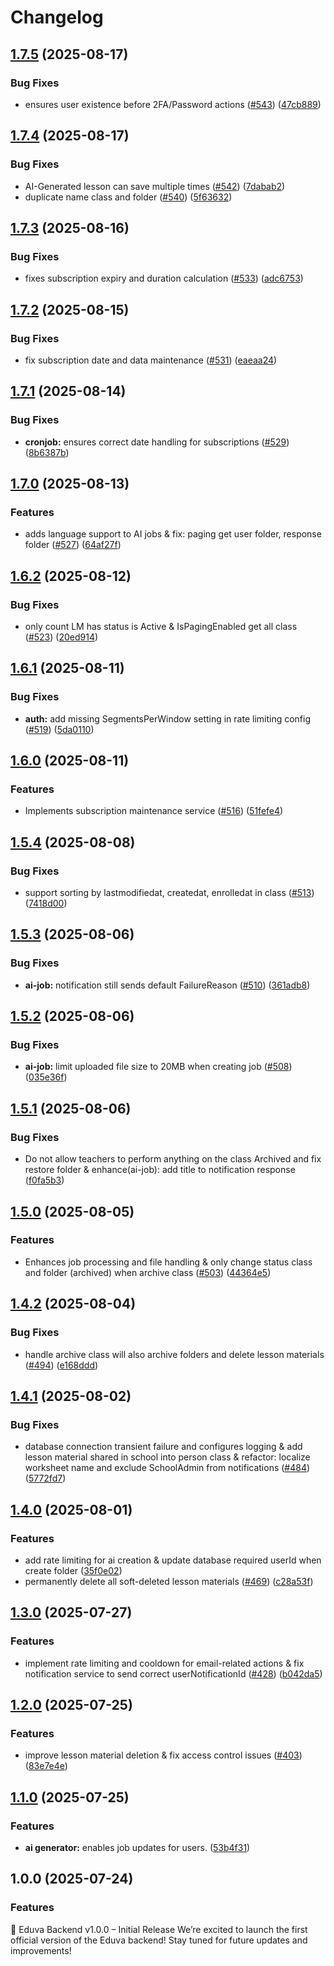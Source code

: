 # Changelog

## [1.7.5](https://github.com/tranduckhuy/eduva-backend/compare/v1.7.4...v1.7.5) (2025-08-17)


### Bug Fixes

* ensures user existence before 2FA/Password actions ([#543](https://github.com/tranduckhuy/eduva-backend/issues/543)) ([47cb889](https://github.com/tranduckhuy/eduva-backend/commit/47cb8897ad7c6aa83a9ba76e03fe410edf9a81c8))

## [1.7.4](https://github.com/tranduckhuy/eduva-backend/compare/v1.7.3...v1.7.4) (2025-08-17)


### Bug Fixes

* AI-Generated lesson can save multiple times ([#542](https://github.com/tranduckhuy/eduva-backend/issues/542)) ([7dabab2](https://github.com/tranduckhuy/eduva-backend/commit/7dabab251ff2f87fc7a5ef2ccfe06e6b48de8a7d))
* duplicate name class and folder  ([#540](https://github.com/tranduckhuy/eduva-backend/issues/540)) ([5f63632](https://github.com/tranduckhuy/eduva-backend/commit/5f63632aa3fba9290854fa50fc9b0e02cea67eb7))

## [1.7.3](https://github.com/tranduckhuy/eduva-backend/compare/v1.7.2...v1.7.3) (2025-08-16)


### Bug Fixes

* fixes subscription expiry and duration calculation ([#533](https://github.com/tranduckhuy/eduva-backend/issues/533)) ([adc6753](https://github.com/tranduckhuy/eduva-backend/commit/adc6753b9356c2222b1f9cc5ad6ecc3c1ebf7e94))

## [1.7.2](https://github.com/tranduckhuy/eduva-backend/compare/v1.7.1...v1.7.2) (2025-08-15)


### Bug Fixes

* fix subscription date and data maintenance ([#531](https://github.com/tranduckhuy/eduva-backend/issues/531)) ([eaeaa24](https://github.com/tranduckhuy/eduva-backend/commit/eaeaa24ab6b17dab17d1903c7a6e496850fcaee9))

## [1.7.1](https://github.com/tranduckhuy/eduva-backend/compare/v1.7.0...v1.7.1) (2025-08-14)


### Bug Fixes

* **cronjob:** ensures correct date handling for subscriptions ([#529](https://github.com/tranduckhuy/eduva-backend/issues/529)) ([8b6387b](https://github.com/tranduckhuy/eduva-backend/commit/8b6387b500473540246026ebcc716f7b83e78cfd))

## [1.7.0](https://github.com/tranduckhuy/eduva-backend/compare/v1.6.2...v1.7.0) (2025-08-13)


### Features

* adds language support to AI jobs & fix: paging get user folder, response folder ([#527](https://github.com/tranduckhuy/eduva-backend/issues/527)) ([64af27f](https://github.com/tranduckhuy/eduva-backend/commit/64af27fd61b470ca024650b803fe9bcd9a0052e4))

## [1.6.2](https://github.com/tranduckhuy/eduva-backend/compare/v1.6.1...v1.6.2) (2025-08-12)


### Bug Fixes

* only count LM has status is Active & IsPagingEnabled get all class ([#523](https://github.com/tranduckhuy/eduva-backend/issues/523)) ([20ed914](https://github.com/tranduckhuy/eduva-backend/commit/20ed9140593e4425aac04b60f30d80e2af3a2380))

## [1.6.1](https://github.com/tranduckhuy/eduva-backend/compare/v1.6.0...v1.6.1) (2025-08-11)


### Bug Fixes

* **auth:** add missing SegmentsPerWindow setting in rate limiting config ([#519](https://github.com/tranduckhuy/eduva-backend/issues/519)) ([5da0110](https://github.com/tranduckhuy/eduva-backend/commit/5da01101413c30d6cf93cb39e32ca45bbd7c44fe))

## [1.6.0](https://github.com/tranduckhuy/eduva-backend/compare/v1.5.4...v1.6.0) (2025-08-11)


### Features

* Implements subscription maintenance service  ([#516](https://github.com/tranduckhuy/eduva-backend/issues/516)) ([51fefe4](https://github.com/tranduckhuy/eduva-backend/commit/51fefe4619c6c30ea2b2f1faa5d26ce118a0d6c7))

## [1.5.4](https://github.com/tranduckhuy/eduva-backend/compare/v1.5.3...v1.5.4) (2025-08-08)


### Bug Fixes

* support sorting by lastmodifiedat, createdat, enrolledat in class ([#513](https://github.com/tranduckhuy/eduva-backend/issues/513)) ([7418d00](https://github.com/tranduckhuy/eduva-backend/commit/7418d002c58e9684a4f373870f251bea64d39f8a))

## [1.5.3](https://github.com/tranduckhuy/eduva-backend/compare/v1.5.2...v1.5.3) (2025-08-06)


### Bug Fixes

* **ai-job:** notification still sends default FailureReason ([#510](https://github.com/tranduckhuy/eduva-backend/issues/510)) ([361adb8](https://github.com/tranduckhuy/eduva-backend/commit/361adb84a3be94208f5ec8893c14a7c19e5d2c06))

## [1.5.2](https://github.com/tranduckhuy/eduva-backend/compare/v1.5.1...v1.5.2) (2025-08-06)


### Bug Fixes

* **ai-job:** limit uploaded file size to 20MB when creating job ([#508](https://github.com/tranduckhuy/eduva-backend/issues/508)) ([035e36f](https://github.com/tranduckhuy/eduva-backend/commit/035e36f0bc5a91adbf2f078d3eed85c73626d780))

## [1.5.1](https://github.com/tranduckhuy/eduva-backend/compare/v1.5.0...v1.5.1) (2025-08-06)


### Bug Fixes

* Do not allow teachers to perform anything on the class Archived and fix restore folder & enhance(ai-job): add title to notification response ([f0fa5b3](https://github.com/tranduckhuy/eduva-backend/commit/f0fa5b3af8afcba3b132272e5f64f9faadd14239))

## [1.5.0](https://github.com/tranduckhuy/eduva-backend/compare/v1.4.2...v1.5.0) (2025-08-05)


### Features

* Enhances job processing and file handling & only change status class and folder (archived) when archive class ([#503](https://github.com/tranduckhuy/eduva-backend/issues/503)) ([44364e5](https://github.com/tranduckhuy/eduva-backend/commit/44364e5b336bed5228345604f237df60bf989167))

## [1.4.2](https://github.com/tranduckhuy/eduva-backend/compare/v1.4.1...v1.4.2) (2025-08-04)


### Bug Fixes

* handle archive class will also archive folders and delete lesson materials ([#494](https://github.com/tranduckhuy/eduva-backend/issues/494)) ([e168ddd](https://github.com/tranduckhuy/eduva-backend/commit/e168dddfd7c427072f18b14f347d565a1ee1fd90))

## [1.4.1](https://github.com/tranduckhuy/eduva-backend/compare/v1.4.0...v1.4.1) (2025-08-02)


### Bug Fixes

* database connection transient failure and configures logging & add lesson material shared in school into person class & refactor: localize worksheet name and exclude SchoolAdmin from notifications ([#484](https://github.com/tranduckhuy/eduva-backend/issues/484))  ([5772fd7](https://github.com/tranduckhuy/eduva-backend/commit/5772fd70c2f12ee101b8518665de92063765dcad))

## [1.4.0](https://github.com/tranduckhuy/eduva-backend/compare/v1.3.0...v1.4.0) (2025-08-01)


### Features

* add rate limiting for ai creation & update database required userId when create folder ([35f0e02](https://github.com/tranduckhuy/eduva-backend/commit/35f0e021a42c95c6ee61b125f05a2a037ef27fec))
* permanently delete all soft-deleted lesson materials ([#469](https://github.com/tranduckhuy/eduva-backend/issues/469)) ([c28a53f](https://github.com/tranduckhuy/eduva-backend/commit/c28a53fe3968cd923e9a0b43556f6430f2e82812))

## [1.3.0](https://github.com/tranduckhuy/eduva-backend/compare/v1.2.0...v1.3.0) (2025-07-27)


### Features

* implement rate limiting and cooldown for email-related actions & fix notification service to send correct userNotificationId ([#428](https://github.com/tranduckhuy/eduva-backend/issues/428)) ([b042da5](https://github.com/tranduckhuy/eduva-backend/commit/b042da5392315af8f9cfcb1c0f6bd5d0371a21d3))

## [1.2.0](https://github.com/tranduckhuy/eduva-backend/compare/v1.1.0...v1.2.0) (2025-07-25)


### Features

* improve lesson material deletion & fix access control issues ([#403](https://github.com/tranduckhuy/eduva-backend/issues/403)) ([83e7e4e](https://github.com/tranduckhuy/eduva-backend/commit/83e7e4e6968c0bbbd4dca6d3b1074f388a49af7c))

## [1.1.0](https://github.com/tranduckhuy/eduva-backend/compare/v1.0.0...v1.1.0) (2025-07-25)


### Features

* **ai generator:** enables job updates for users. ([53b4f31](https://github.com/tranduckhuy/eduva-backend/commit/53b4f31ea7386fe9e0f6e7d2690aaf2c6969c0f1))

## 1.0.0 (2025-07-24)


### Features
🚀 Eduva Backend v1.0.0 – Initial Release
We’re excited to launch the first official version of the Eduva backend!
Stay tuned for future updates and improvements!
